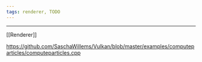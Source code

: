 ```yaml
---
tags: renderer, TODO
---
```

---
[[Renderer]]

https://github.com/SaschaWillems/Vulkan/blob/master/examples/computeparticles/computeparticles.cpp